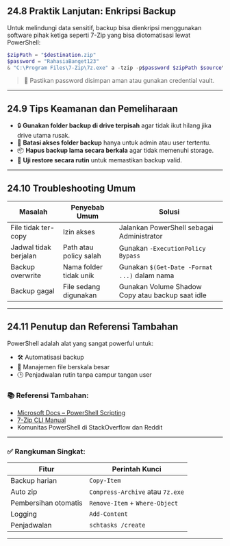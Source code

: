 ## **24.8 Praktik Lanjutan: Enkripsi Backup**

Untuk melindungi data sensitif, backup bisa dienkripsi menggunakan software pihak ketiga seperti 7-Zip yang bisa diotomatisasi lewat PowerShell:

```powershell
$zipPath = "$destination.zip"
$password = "RahasiaBanget123"
& "C:\Program Files\7-Zip\7z.exe" a -tzip -p$password $zipPath $source\*
```

> 🔐 Pastikan password disimpan aman atau gunakan credential vault.

---

## **24.9 Tips Keamanan dan Pemeliharaan**

- 🔒 **Gunakan folder backup di drive terpisah** agar tidak ikut hilang jika drive utama rusak.
- 📁 **Batasi akses folder backup** hanya untuk admin atau user tertentu.
- 📦 **Hapus backup lama secara berkala** agar tidak memenuhi storage.
- 🔄 **Uji restore secara rutin** untuk memastikan backup valid.

---

## **24.10 Troubleshooting Umum**

| Masalah | Penyebab Umum | Solusi |
|--------|----------------|--------|
| File tidak ter-copy | Izin akses | Jalankan PowerShell sebagai Administrator |
| Jadwal tidak berjalan | Path atau policy salah | Gunakan `-ExecutionPolicy Bypass` |
| Backup overwrite | Nama folder tidak unik | Gunakan `$(Get-Date -Format ...)` dalam nama |
| Backup gagal | File sedang digunakan | Gunakan Volume Shadow Copy atau backup saat idle |

---

## **24.11 Penutup dan Referensi Tambahan**

PowerShell adalah alat yang sangat powerful untuk:

- 🛠️ Automatisasi backup
- 🧹 Manajemen file berskala besar
- 🕒 Penjadwalan rutin tanpa campur tangan user

### 📚 Referensi Tambahan:
- [Microsoft Docs – PowerShell Scripting](https://learn.microsoft.com/powershell/)
- [7-Zip CLI Manual](https://sevenzip.osdn.jp/chm/cmdline/)
- Komunitas PowerShell di StackOverflow dan Reddit

---

### ✅ Rangkuman Singkat:
| Fitur | Perintah Kunci |
|------|----------------|
| Backup harian | `Copy-Item` |
| Auto zip | `Compress-Archive` atau `7z.exe` |
| Pembersihan otomatis | `Remove-Item` + `Where-Object` |
| Logging | `Add-Content` |
| Penjadwalan | `schtasks /create` |

---
